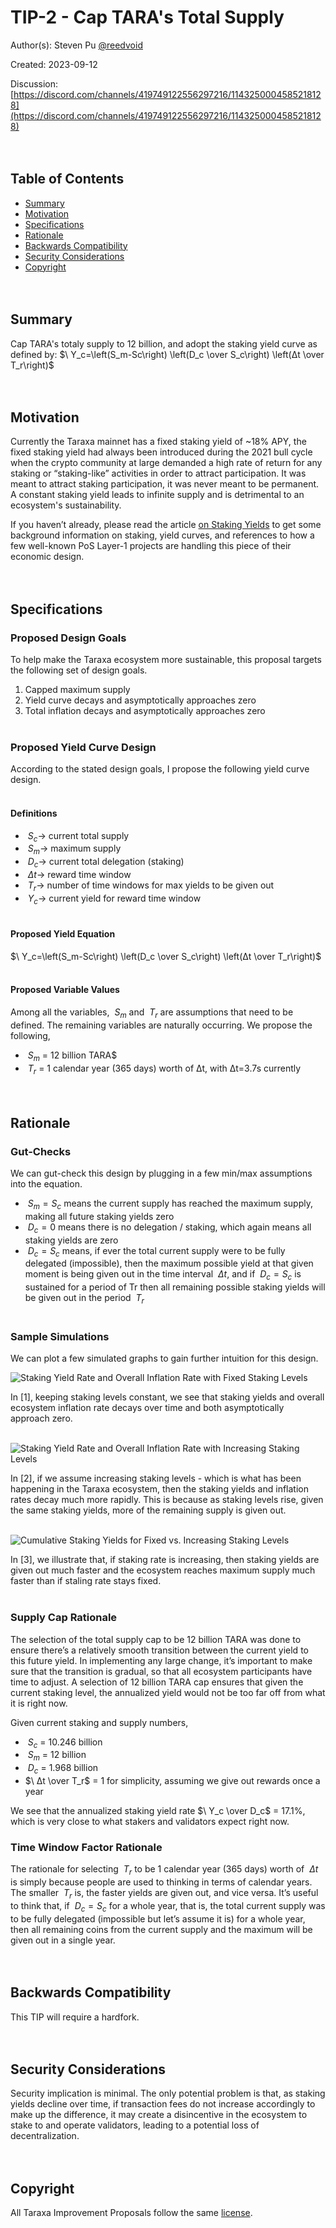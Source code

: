 # TIP-2 - Cap TARA's Total Supply

Author(s): Steven Pu [@reedvoid](https://github.com/reedvoid)

Created: 2023-09-12

Discussion: [https://discord.com/channels/419749122556297216/1143250004585218128](https://discord.com/channels/419749122556297216/1143250004585218128)
<br><br><br>

## Table of Contents

- [Summary](#summary)
- [Motivation](#motivation)
- [Specifications](#specifications)
- [Rationale](#rationale)
- [Backwards Compatibility](#backwards-compatibility)
- [Security Considerations](#security-considerations)
- [Copyright](#copyright)
<br><br><br>

## Summary

Cap TARA's totaly supply to 12 billion, and adopt the staking yield curve as defined by: $\ Y_c=\left(S_m-Sc\right) \left(D_c \over S_c\right) \left(Δt \over T_r\right)$
<br><br><br>

## Motivation

Currently the Taraxa mainnet has a fixed staking yield of ~18% APY, the fixed staking yield had always been introduced during the 2021 bull cycle when the crypto community at large demanded a high rate of return for any staking or “staking-like” activities in order to attract participation. It was meant to attract staking participation, it was never meant to be permanent. A constant staking yield leads to infinite supply and is detrimental to an ecosystem's sustainability. 

If you haven’t already, please read the article [on Staking Yields](https://www.taraxa.io/posts/blockchain101/on-staking-yields-2bb2d2c9db449d20d17d1a82fe4193bb) to get some background information on staking, yield curves, and references to how a few well-known PoS Layer-1 projects are handling this piece of their economic design.
<br><br><br>

## Specifications

### Proposed Design Goals

To help make the Taraxa ecosystem more sustainable, this proposal targets the following set of design goals. 

1. Capped maximum supply 
2. Yield curve decays and asymptotically approaches zero 
3. Total inflation decays and asymptotically approaches zero
<br><br>

### Proposed Yield Curve Design

According to the stated design goals, I propose the following yield curve design. 
<br><br>

#### Definitions

- $\ S_c →$ current total supply
- $\ S_m →$ maximum supply
- $\ D_c →$ current total delegation (staking)
- $\ Δt →$ reward time window
- $\ T_r →$ number of time windows for max yields to be given out
- $\ Y_c →$ current yield for reward time window
<br><br>

#### Proposed Yield Equation

$\ Y_c=\left(S_m-Sc\right) \left(D_c \over S_c\right) \left(Δt \over T_r\right)$
<br><br>

#### Proposed Variable Values 

Among all the variables, $\ S_m$ and $\ T_r$ are assumptions that need to be defined. The remaining variables are naturally occurring. We propose the following, 

- $\ S_m$ = 12 billion TARA$
- $\ T_r$ = 1 calendar year (365 days) worth of Δt, with Δt=3.7s currently
<br><br><br>

## Rationale

### Gut-Checks

We can gut-check this design by plugging in a few min/max assumptions into the equation. 

- $\ S_m=S_c$ means the current supply has reached the maximum supply, making all future staking yields zero
- $\ D_c=0$ means there is no delegation / staking, which again means all staking  yields are zero
- $\ D_c=S_c$ means, if ever the total current supply were to be fully delegated (impossible), then the maximum possible yield at that given moment is being given out in the time interval $\ Δt$, and if $\ D_c=S_c$ is sustained for a period of Tr then all remaining possible staking yields will be given out in the period $\ T_r$
<br><br>

### Sample Simulations 

We can plot a few simulated graphs to gain further intuition for this design. 

![Staking Yield Rate and Overall Inflation Rate with Fixed Staking Levels](https://github.com/Taraxa-project/TIP/blob/main/TIP-2/tip-2-figure_1.png)

In [1], keeping staking levels constant, we see that staking yields and overall ecosystem inflation rate decays over time and both asymptotically approach zero. 
<br><br>

![Staking Yield Rate and Overall Inflation Rate with Increasing Staking Levels](https://github.com/Taraxa-project/TIP/blob/main/TIP-2/tip-2-figure_2.png)

In [2], if we assume increasing staking levels - which is what has been happening in the Taraxa ecosystem, then the staking yields and inflation rates decay much more rapidly. This is because as staking levels rise, given the same staking yields, more of the remaining supply is given out. 
<br><br>

![Cumulative Staking Yields for Fixed vs. Increasing Staking Levels](https://github.com/Taraxa-project/TIP/blob/main/TIP-2/tip-2-figure_3.png)

In [3], we illustrate that, if staking rate is increasing, then staking yields are given out much faster and the ecosystem reaches maximum supply much faster than if staling rate stays fixed. 
<br><br>

### Supply Cap Rationale 

The selection of the total supply cap to be 12 billion TARA was done to ensure there’s a relatively smooth transition between the current yield to this future yield. In implementing any large change, it’s important to make sure that the transition is gradual, so that all ecosystem participants have time to adjust. A selection of 12 billion TARA cap ensures that given the current staking level, the annualized yield would not be too far off from what it is right now. 

Given current staking and supply numbers, 

- $\ S_c$ = 10.246 billion
- $\ S_m$ = 12 billion
- $\ D_c$ = 1.968 billion
- $\ Δt \over T_r$ = 1 for simplicity, assuming we give out rewards once a year

We see that the annualized staking yield rate $\ Y_c \over D_c$ = 17.1%, which is very close to what stakers and validators expect right now. 

### Time Window Factor Rationale

The rationale for selecting $\ T_r$ to be 1 calendar year (365 days) worth of $\ Δt$ is simply because people are used to thinking in terms of calendar years. The smaller $\ T_r$ is, the faster yields are given out, and vice versa. It’s useful to think that, if $\ D_c=S_c$ for a whole year, that is, the total current supply was to be fully delegated (impossible but let’s assume it is) for a whole year, then all remaining coins from the current supply and the maximum will be given out in a single year. 
<br><br><br>


## Backwards Compatibility

This TIP will require a hardfork. 
<br><br><br>


## Security Considerations

Security implication is minimal. The only potential problem is that, as staking yields decline over time, if transaction fees do not increase accordingly to make up the difference, it may create a disincentive in the ecosystem to stake to and operate validators, leading to a potential loss of decentralization. 
<br><br><br>


## Copyright

All Taraxa Improvement Proposals follow the same [license](https://github.com/Taraxa-project/TIP/blob/main/LICENSE). 

